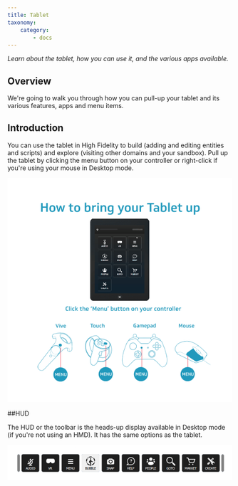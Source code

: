 ```yaml
---
title: Tablet
taxonomy:
    category:
        - docs
---
```


*Learn about the tablet, how you can use it, and the various apps available.*

## Overview

We're going to walk you through how you can pull-up your tablet and its various features, apps and menu items.

## Introduction

You can use the tablet in High Fidelity to build (adding and editing entities and scripts) and explore (visiting other domains and your sandbox). Pull up the tablet by clicking the menu button on your controller or right-click if you're using your mouse in Desktop mode. 

![](pull-up-tablet.png)

##HUD 

The HUD or the toolbar is the heads-up display available in Desktop mode (if you're not using an HMD). It has the same options as the tablet.

![](hud.PNG)
